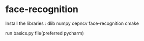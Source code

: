 # face-recognition

Install the libraries :
dlib 
numpy 
oepncv
face-recognition
cmake

run basics.py file(preferred pycharm)
